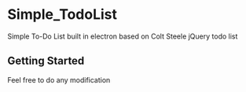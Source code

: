 # Simple_TodoList

Simple To-Do List built in electron based on Colt Steele jQuery todo list

## Getting Started
Feel free to do any modification
